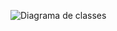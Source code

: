 ![Diagrama de classes](https://user-images.githubusercontent.com/135645946/247924786-d622473b-17b7-40c3-a6df-560ef1b5694d.png)
